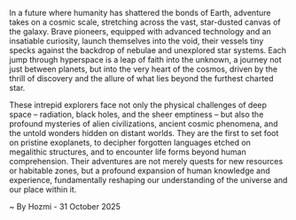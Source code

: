 
In a future where humanity has shattered the bonds of Earth, adventure takes on a cosmic scale, stretching across the vast, star-dusted canvas of the galaxy. Brave pioneers, equipped with advanced technology and an insatiable curiosity, launch themselves into the void, their vessels tiny specks against the backdrop of nebulae and unexplored star systems. Each jump through hyperspace is a leap of faith into the unknown, a journey not just between planets, but into the very heart of the cosmos, driven by the thrill of discovery and the allure of what lies beyond the furthest charted star.

These intrepid explorers face not only the physical challenges of deep space – radiation, black holes, and the sheer emptiness – but also the profound mysteries of alien civilizations, ancient cosmic phenomena, and the untold wonders hidden on distant worlds. They are the first to set foot on pristine exoplanets, to decipher forgotten languages etched on megalithic structures, and to encounter life forms beyond human comprehension. Their adventures are not merely quests for new resources or habitable zones, but a profound expansion of human knowledge and experience, fundamentally reshaping our understanding of the universe and our place within it.

~ By Hozmi - 31 October 2025
